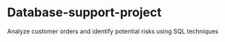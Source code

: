 # Database-support-project
Analyze customer orders and identify potential risks using SQL techniques
